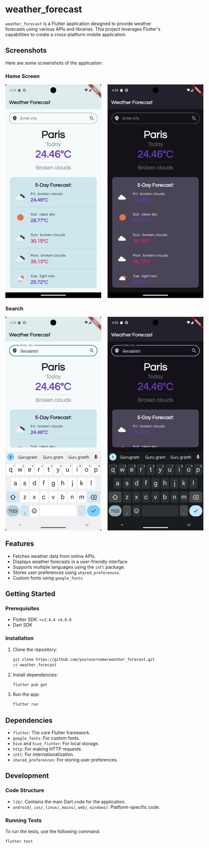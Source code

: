 # weather_forecast

`weather_forecast` is a Flutter application designed to provide weather forecasts using various APIs and libraries. This project leverages Flutter's capabilities to create a cross-platform mobile application.

## Screenshots

Here are some screenshots of the application:

### Home Screen
<div style="display: flex; gap: 20px;">
    <img src="assets/screenshots/home_light.png" alt="Home Screen Light" width="300">
    <img src="assets/screenshots/home_dark.png" alt="Home Screen Dark" width="300">
</div>

### Search
<div style="display: flex; gap: 20px;">
    <img src="assets/screenshots/search_light.png" alt="Search Light" width="300">
    <img src="assets/screenshots/search_dark.png" alt="Search Dark" width="300">
</div>

## Features

- Fetches weather data from online APIs.
- Displays weather forecasts in a user-friendly interface.
- Supports multiple languages using the `intl` package.
- Stores user preferences using `shared_preferences`.
- Custom fonts using `google_fonts`.

## Getting Started

### Prerequisites

- Flutter SDK: `>=3.4.4 <4.0.0`
- Dart SDK

### Installation

1. Clone the repository:
    ```sh
    git clone https://github.com/yourusername/weather_forecast.git
    cd weather_forecast
    ```

2. Install dependencies:
    ```sh
    flutter pub get
    ```

3. Run the app:
    ```sh
    flutter run
    ```

## Dependencies

- `flutter`: The core Flutter framework.
- `google_fonts`: For custom fonts.
- `hive` and `hive_flutter`: For local storage.
- `http`: For making HTTP requests.
- `intl`: For internationalization.
- `shared_preferences`: For storing user preferences.

## Development

### Code Structure

- `lib/`: Contains the main Dart code for the application.
- `android/`, `ios/`, `linux/`, `macos/`, `web/`, `windows/`: Platform-specific code.

### Running Tests

To run the tests, use the following command:
```sh
flutter test
```
